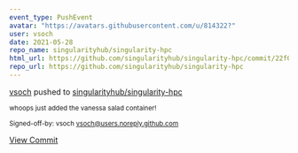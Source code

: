 ```yaml
---
event_type: PushEvent
avatar: "https://avatars.githubusercontent.com/u/814322?"
user: vsoch
date: 2021-05-28
repo_name: singularityhub/singularity-hpc
html_url: https://github.com/singularityhub/singularity-hpc/commit/22f0cf2b036274171214a775a286b62f1e936687
repo_url: https://github.com/singularityhub/singularity-hpc
---
```


<a href='https://github.com/vsoch' target='_blank'>vsoch</a> pushed to <a href='https://github.com/singularityhub/singularity-hpc' target='_blank'>singularityhub/singularity-hpc</a>

<small>whoops just added the vanessa salad container!

Signed-off-by: vsoch <vsoch@users.noreply.github.com></small>

<a href='https://github.com/singularityhub/singularity-hpc/commit/22f0cf2b036274171214a775a286b62f1e936687' target='_blank'>View Commit</a>